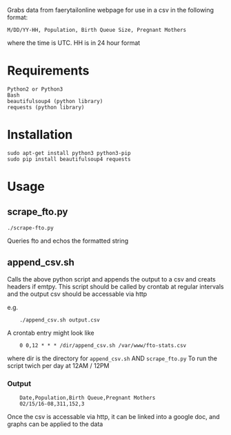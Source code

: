 Grabs data from faerytailonline webpage for use in a csv in the following format:

    M/DD/YY-HH, Population, Birth Queue Size, Pregnant Mothers

where the time is UTC. HH is in 24 hour format

# Requirements

    Python2 or Python3
    Bash
    beautifulsoup4 (python library)
    requests (python library)

# Installation

    sudo apt-get install python3 python3-pip
    sudo pip install beautifulsoup4 requests


# Usage

## scrape_fto.py

    ./scrape-fto.py 

Queries fto and echos the formatted string 

## append_csv.sh

Calls the above python script and appends the output
to a csv and creats headers if emtpy. 
This script should be called by crontab at regular intervals and 
the output csv should be accessable via http

e.g.

        ./append_csv.sh output.csv


A crontab entry might look like

        0 0,12 * * * /dir/append_csv.sh /var/www/fto-stats.csv

where dir is the directory for `append_csv.sh` AND `scrape_fto.py` 
To run the script twich per day at 12AM / 12PM

### Output

        Date,Population,Birth Queue,Pregnant Mothers
        02/15/16-08,311,152,3

Once the csv is accessable via http, it can be linked into a google doc, 
and graphs can be applied to the data
